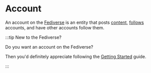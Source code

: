 # Account

An account on the [Fediverse](/docs/glossary/fediverse) is an entity that posts [content](/docs/glossary/content), [follows](/docs/glossary/follow) accounts, and have other accounts follow them.

:::tip New to the Fediverse?

Do you want an account on the Fediverse?

Then you'd definitely appreciate following the [Getting Started](/docs/category/getting-started) guide.

:::
